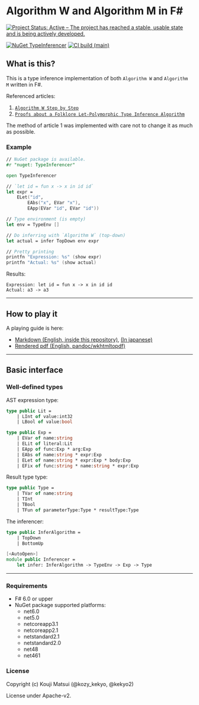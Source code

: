 # Algorithm W and Algorithm M in F#

[![Project Status: Active – The project has reached a stable, usable state and is being actively developed.](https://www.repostatus.org/badges/latest/active.svg)](https://www.repostatus.org/#active)

[![NuGet TypeInferencer](https://img.shields.io/nuget/v/TypeInferencer.svg?style=flat)](https://www.nuget.org/packages/TypeInferencer)
[![CI build (main)](https://github.com/kekyo/TypeInferencer/workflows/.NET/badge.svg?branch=main)](https://github.com/kekyo/TypeInferencer/actions?query=branch%3Amain)

## What is this?

This is a type inference implementation of both `Algorithm W` and `Algorithm M` written in F#.

Referenced articles:

1. [`Algorithm W Step by Step`](http://citeseerx.ist.psu.edu/viewdoc/download?doi=10.1.1.65.7733&rep=rep1&type=pdf)
2. [`Proofs about a Folklore Let-Polymorphic Type
Inference Algorithm`](https://citeseerx.ist.psu.edu/viewdoc/download?doi=10.1.1.29.4595&rep=rep1&type=pdf)

The method of article 1 was implemented with care not to change it as much as possible.

### Example

```fsharp
// NuGet package is available.
#r "nuget: TypeInferencer"

open TypeInferencer

// `let id = fun x -> x in id id`
let expr =
    ELet("id",
        EAbs("x", EVar "x"),
        EApp(EVar "id", EVar "id"))

// Type environment (is empty)
let env = TypeEnv []

// Do inferring with `Algorithm W` (top-down)
let actual = infer TopDown env expr

// Pretty printing
printfn "Expression: %s" (show expr)
printfn "Actual: %s" (show actual)
```

Results:

```
Expression: let id = fun x -> x in id id
Actual: a3 -> a3
```

---

## How to play it

A playing guide is here:

* [Markdown (English, inside this repository)](docs/HowToPlay_en.md), [(In japanese)](docs/HowToPlay_ja.md)
* [Rendered pdf (English, pandoc/wkhtmltopdf)](docs/HowToPlay_en.pdf)

---

## Basic interface

### Well-defined types

AST expression type:

```fsharp
type public Lit =
    | LInt of value:int32
    | LBool of value:bool

type public Exp =
    | EVar of name:string
    | ELit of literal:Lit
    | EApp of func:Exp * arg:Exp
    | EAbs of name:string * expr:Exp
    | ELet of name:string * expr:Exp * body:Exp
    | EFix of func:string * name:string * expr:Exp
```

Result type type:

```fsharp
type public Type =
    | TVar of name:string
    | TInt
    | TBool
    | TFun of parameterType:Type * resultType:Type
```

The inferencer:

```fsharp
type public InferAlgorithm =
    | TopDown
    | BottomUp

[<AutoOpen>]
module public Inferencer =
    let infer: InferAlgorithm -> TypeEnv -> Exp -> Type
```

---

### Requirements

* F# 6.0 or upper
* NuGet package supported platforms:
  * net6.0
  * net5.0
  * netcoreapp3.1
  * netcoreapp2.1
  * netstandard2.1
  * netstandard2.0
  * net48
  * net461

### License

Copyright (c) Kouji Matsui (@kozy_kekyo, @kekyo2)

License under Apache-v2.
